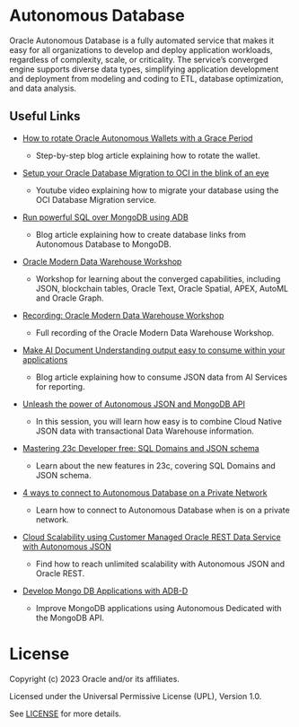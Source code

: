 # Autonomous Database

Oracle Autonomous Database is a fully automated service that makes it easy for all organizations to develop and deploy application workloads, regardless of complexity, scale, or criticality. The service’s converged engine supports diverse data types, simplifying application development and deployment from modeling and coding to ETL, database optimization, and data analysis.


 
## Useful Links
 
- [How to rotate Oracle Autonomous Wallets with a Grace Period](https://medium.com/@javidelatorre/how-to-rotate-oracle-autonomous-wallets-with-a-grace-period-8cf3a75e2ac6)
    - Step-by-step blog article explaining how to rotate the wallet.
      
- [Setup your Oracle Database Migration to OCI in the blink of an eye](https://www.youtube.com/watch?v=jEJ30lona7g)
    - Youtube video explaining how to migrate your database using the OCI Database Migration service.

- [Run powerful SQL over MongoDB using ADB](https://blogs.oracle.com/datawarehousing/post/run-powerful-sql-over-mongodb-using-oracle-autonomous-database)
    - Blog article explaining how to create database links from Autonomous Database to MongoDB.

- [Oracle Modern Data Warehouse Workshop](https://apexapps.oracle.com/pls/apex/f?p=133:180:109191784471974::::wid:3570)
    - Workshop for learning about the converged capabilities, including JSON, blockchain tables, Oracle Text, Oracle Spatial, APEX, AutoML and Oracle Graph.

- [Recording: Oracle Modern Data Warehouse Workshop](https://videohub.oracle.com/media/Autonomous%20Database%20Hands-on%20Lab%3A%20Unique%20Modern%20Data%20Warehouse%20Experience/1_qdk9tpmh?elq_mid=235427&sh=172605182209232215260712090922142223181326162818193534&cmid=WWMK220729P00013C0002)
    - Full recording of the Oracle Modern Data Warehouse Workshop.

- [Make AI Document Understanding output easy to consume within your applications](https://blogs.oracle.com/datawarehousing/post/make-ai-document-understanding-easy-oracle-sql)
    - Blog article explaining how to consume JSON data from AI Services for reporting.

- [Unleash the power of Autonomous JSON and MongoDB API](https://www.oracle.com/uk/events/data-infrastructure-forum/)
    - In this session, you will learn how easy is to combine Cloud Native JSON data with transactional Data Warehouse information.

- [Mastering 23c Developer free: SQL Domains and JSON schema](https://medium.com/@javidelatorre/mastering-23c-developer-free-sql-domains-and-json-schema-3611dbe879b9)
    - Learn about the new features in 23c, covering SQL Domains and JSON schema.

- [4 ways to connect to Autonomous Database on a Private Network](https://blogs.oracle.com/datawarehousing/post/4-ways-to-connect-to-autonomous-database-on-a-private-network)
    - Learn how to connect to Autonomous Database when is on a private network.

- [Cloud Scalability using Customer Managed Oracle REST Data Service with Autonomous JSON](https://medium.com/@devpiotrekk/cloud-scalability-using-customer-managed-oracle-rest-data-service-with-autonomous-json-275fa06e8d22)
    - Find how to reach unlimited scalability with Autonomous JSON and Oracle REST.

- [Develop Mongo DB Applications with ADB-D](https://blogs.oracle.com/database/post/adb-d-mongodb-api)
    - Improve MongoDB applications using Autonomous Dedicated with the MongoDB API.
 
# License

Copyright (c) 2023 Oracle and/or its affiliates.

Licensed under the Universal Permissive License (UPL), Version 1.0.

See [LICENSE](https://github.com/oracle-devrel/technology-engineering/blob/folder-structure/LICENSE) for more details.
